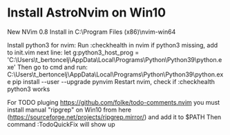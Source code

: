 # Install AstroNvim on Win10

New NVim 0.8 Install in
C:\Program Files (x86)\nvim-win64

Install python3 for nvim:
Run
:checkhealth in nvim
if python3 missing, add to init.vim next line:
let g:python3_host_prog = 'C:\Users\t_bertoncelj\AppData\Local\Programs\Python\Python39\python.exe'
Then go to cmd and run:
C:\Users\t_bertoncelj\AppData\Local\Programs\Python\Python39\python.exe pip install --user --upgrade pynvim
Restart nvim, check if :checkhealth python3 works

For TODO pluging https://github.com/folke/todo-comments.nvim
you must install manual "ripgrep" on Win10 from here (https://sourceforge.net/projects/ripgrep.mirror/) and add it to $PATH
Then command :TodoQuickFix will show up
